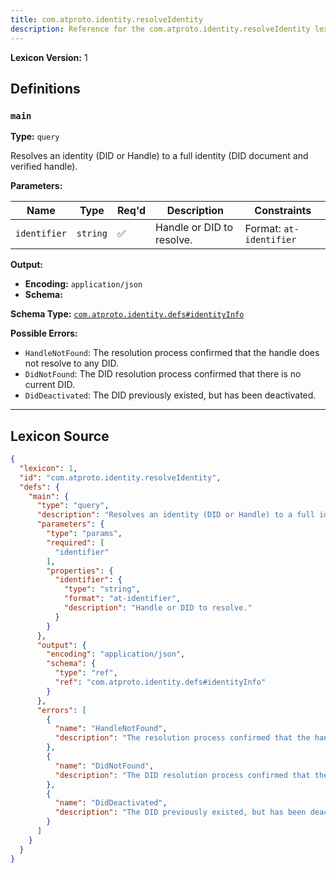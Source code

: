 ```yaml
---
title: com.atproto.identity.resolveIdentity
description: Reference for the com.atproto.identity.resolveIdentity lexicon
---
```

**Lexicon Version:** 1

## Definitions

<a name="main"></a>
### `main`

**Type:** `query`

Resolves an identity (DID or Handle) to a full identity (DID document and verified handle).

**Parameters:**

| Name | Type | Req'd  | Description | Constraints |
|------|------|----------|-------------|-------------|
| `identifier` | `string` | ✅  | Handle or DID to resolve. | Format: `at-identifier` |
**Output:**

- **Encoding:** `application/json`
- **Schema:**

**Schema Type:** [`com.atproto.identity.defs#identityInfo`](lexicons/com/atproto/identity/defs#identityInfo)


**Possible Errors:**

- `HandleNotFound`: The resolution process confirmed that the handle does not resolve to any DID.
- `DidNotFound`: The DID resolution process confirmed that there is no current DID.
- `DidDeactivated`: The DID previously existed, but has been deactivated.

---

## Lexicon Source
```json
{
  "lexicon": 1,
  "id": "com.atproto.identity.resolveIdentity",
  "defs": {
    "main": {
      "type": "query",
      "description": "Resolves an identity (DID or Handle) to a full identity (DID document and verified handle).",
      "parameters": {
        "type": "params",
        "required": [
          "identifier"
        ],
        "properties": {
          "identifier": {
            "type": "string",
            "format": "at-identifier",
            "description": "Handle or DID to resolve."
          }
        }
      },
      "output": {
        "encoding": "application/json",
        "schema": {
          "type": "ref",
          "ref": "com.atproto.identity.defs#identityInfo"
        }
      },
      "errors": [
        {
          "name": "HandleNotFound",
          "description": "The resolution process confirmed that the handle does not resolve to any DID."
        },
        {
          "name": "DidNotFound",
          "description": "The DID resolution process confirmed that there is no current DID."
        },
        {
          "name": "DidDeactivated",
          "description": "The DID previously existed, but has been deactivated."
        }
      ]
    }
  }
}
```
